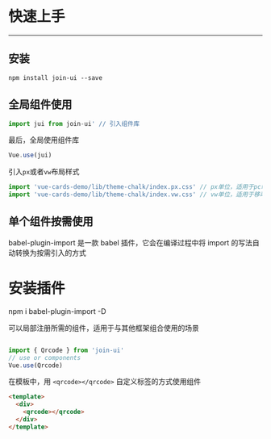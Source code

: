 # 快速上手

----

## 安装

```
npm install join-ui --save
```

## 全局组件使用

```js
import jui from join-ui' // 引入组件库
```
最后，全局使用组件库
```js
Vue.use(jui)
```

引入`px`或者`vw`布局样式

```js
import 'vue-cards-demo/lib/theme-chalk/index.px.css' // px单位，适用于pc端布局
import 'vue-cards-demo/lib/theme-chalk/index.vw.css' // vw单位，适用于移动端布局
```



## 单个组件按需使用
babel-plugin-import 是一款 babel 插件，它会在编译过程中将 import 的写法自动转换为按需引入的方式
# 安装插件
npm i babel-plugin-import -D


可以局部注册所需的组件，适用于与其他框架组合使用的场景


```js

import { Qrcode } from 'join-ui'
// use or components
Vue.use(Qrcode)

```


在模板中，用 `<qrcode></qrcode>` 自定义标签的方式使用组件

```html
<template>
  <div>
    <qrcode></qrcode>
  </div>
</template>
```


